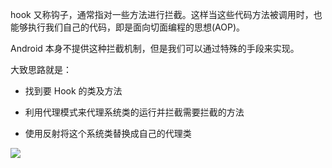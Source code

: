
hook 又称钩子，通常指对一些方法进行拦截。这样当这些代码方法被调用时，也能够执行我们自己的代码，即是面向切面编程的思想(AOP)。

Android 本身不提供这种拦截机制，但是我们可以通过特殊的手段来实现。

大致思路就是：

- 找到要 Hook 的类及方法

- 利用代理模式来代理系统类的运行并拦截需要拦截的方法

- 使用反射将这个系统类替换成自己的代理类


![](http://blogqn.maintel.cn/%E6%88%91%E7%90%86%E8%A7%A3%E7%9A%84hook%E6%9C%BA%E5%88%B6.png?e=3080650131&token=kDSqSAyKGaf8JcHprWP7S4W3hGuz8kDIEhzAufWH:mJTZljePV685WLpKgFgyLxrojh4=)